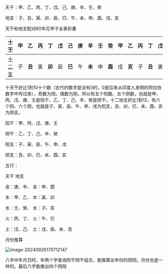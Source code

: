 天干：甲、乙、丙、丁、戊、己、庚、辛、壬、癸

地支：子、丑、寅、卯、辰、巳、午、未、申、酉、戌、亥



天干和地支配对60年花甲子全表折叠

| [十干](https://zh.wikipedia.org/wiki/天干)   | 甲   | **乙** | 丙   | **丁** | 戊   | **己** | 庚   | **辛** | 壬   | **癸** | 甲   | **乙** | 丙   | **丁** | 戊   | **己** | 庚   | **辛** | 壬   | **癸** | 甲   | **乙** | 丙   | **丁** | 戊   | **己** | 庚   | **辛** | 壬   | **癸** | 甲   | **乙** | 丙   | **丁** | 戊   | **己** | 庚   | **辛** | 壬   | **癸** | 甲   | **乙** | 丙   | **丁** | 戊   | **己** | 庚   | **辛** | 壬   | **癸** | 甲   | **乙** | 丙   | **丁** | 戊   | **己** | 庚   | **辛** | 壬   | **癸** |
| -------------------------------------------- | ---- | ------ | ---- | ------ | ---- | ------ | ---- | ------ | ---- | ------ | ---- | ------ | ---- | ------ | ---- | ------ | ---- | ------ | ---- | ------ | ---- | ------ | ---- | ------ | ---- | ------ | ---- | ------ | ---- | ------ | ---- | ------ | ---- | ------ | ---- | ------ | ---- | ------ | ---- | ------ | ---- | ------ | ---- | ------ | ---- | ------ | ---- | ------ | ---- | ------ | ---- | ------ | ---- | ------ | ---- | ------ | ---- | ------ | ---- | ------ |
| [十二支](https://zh.wikipedia.org/wiki/地支) | 子   | **丑** | 寅   | **卯** | 辰   | **巳** | 午   | **未** | 申   | **酉** | 戌   | **亥** | 子   | **丑** | 寅   | **卯** | 辰   | **巳** | 午   | **未** | 申   | **酉** | 戌   | **亥** | 子   | **丑** | 寅   | **卯** | 辰   | **巳** | 午   | **未** | 申   | **酉** | 戌   | **亥** | 子   | **丑** | 寅   | **卯** | 辰   | **巳** | 午   | **未** | 申   | **酉** | 戌   | **亥** | 子   | **丑** | 寅   | **卯** | 辰   | **巳** | 午   | **未** | 申   | **酉** | 戌   | **亥** |



十天干好比1到10十个数（古代的数字是没有0的，0是后来从印度人发明的阿拉伯数字中传过来），奇数为阳，偶数为阴，所以有五个阳数、五个阴数，也就是甲、丙、戊、庚、壬是阳干，乙、丁、己、辛、癸是阴干。十二地支好比1到12，有六个阳、六个阴，也就是子、寅、辰、午、申、戌为阳支，丑、卯、巳、未、酉、亥为阴支。

阳干：甲、丙、戊、庚、壬

阴干：乙、丁、己、辛、癸



阳支：子、寅、辰、午、申、戌

阴支：丑、卯、巳、未、酉、亥



五行：

天干    地支

金：庚、辛、 金：申、酉

木：甲、乙、 木：寅、卯

水：壬、癸、 水：子、亥

火：丙、丁、 火：午、巳

土：戊、己、 土：戌、辰、未、丑





月份推算

![image-20240926170712147](https://s2.loli.net/2024/09/26/ytQK3E2gTzVYJpP.png)





八字中年月日时，年两个字查询阳干阴干组合，能推算出年份的阴阳。月份也是一样的。最后八字能推出四个阴阳